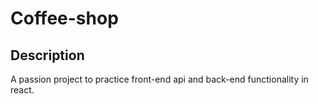 # Coffee-shop
## Description
A passion project to practice front-end api and back-end functionality in react.
